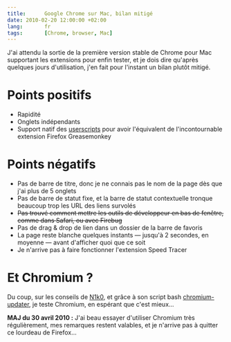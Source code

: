 ```yaml
---
title:      Google Chrome sur Mac, bilan mitigé
date: 2010-02-20 12:00:00 +02:00
lang:       fr
tags:       [Chrome, browser, Mac]
---
```


J'ai attendu la sortie de la première version stable de Chrome pour Mac supportant les extensions pour enfin tester, et je dois dire qu'après quelques jours d'utilisation, j'en fait pour l'instant un bilan plutôt mitigé.

# Points positifs

- Rapidité
- Onglets indépendants
- Support natif des [userscripts](http://userscripts.org/) pour avoir l'équivalent de l'incontournable extension Firefox Greasemonkey

# Points négatifs

- Pas de barre de titre, donc je ne connais pas le nom de la page dès que j'ai plus de 5 onglets
- Pas de barre de statut fixe, et la barre de statut contextuelle tronque beaucoup trop les URL des liens survolés
- <del>Pas trouvé comment mettre les outils de développeur en bas de fenêtre, comme dans Safari, ou avec Firebug</del>
- Pas de drag & drop de lien dans un dossier de la barre de favoris
- La page reste blanche quelques instants — jusqu'à 2 secondes, en moyenne — avant d'afficher quoi que ce soit
- Je n'arrive pas à faire fonctionner l'extension Speed Tracer

# Et Chromium ?

Du coup, sur les conseils de [N1k0](http://prendreuncafe.com/), et grâce à son script bash [chromium-updater](http://github.com/n1k0/chromium-updater), je teste Chromium, en espérant que c'est mieux…

**MAJ du 30 avril 2010 :** J'ai beau essayer d'utiliser Chromium très régulièrement, mes remarques restent valables, et je n'arrive pas à quitter ce lourdeau de Firefox…
